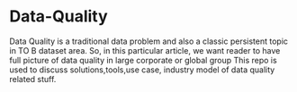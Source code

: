 # Data-Quality
Data Quality is a traditional data problem and also a classic persistent topic in TO B dataset area. So, in this particular article, we want reader to have full picture of data quality in large corporate or global group This repo is used to discuss solutions,tools,use case, industry model of data quality related stuff.
